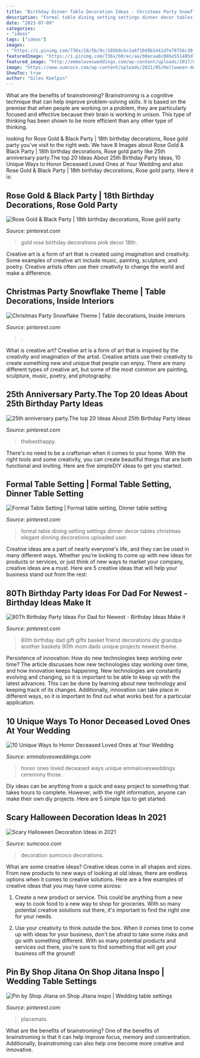 ```yaml
---
title: "Birthday Dinner Table Decoration Ideas : Christmas Party Snowflake Theme"
description: "Formal table dining setting settings dinner decor tables christmas elegant dinning decorations uploaded user"
date: "2023-07-09"
categories:
- "ideas"
tags: ["ideas"]
images:
- "https://i.pinimg.com/736x/18/5b/9c/185b9cbc2a6f10d9b1441d7e78756c30.jpg"
featuredImage: "https://i.pinimg.com/736x/b0/ec/aa/b0ecaa8c08be551485d701601da4d2c2.jpg"
featured_image: "http://emmalovesweddings.com/wp-content/uploads/2017/08/wedding-ideas-to-honor-deceased-loved-ones.jpg"
image: "https://www.sumcoco.com/wp-content/uploads/2021/05/Halloween-decor-ideas-4.jpeg"
ShowToc: true
author: "Giles Koelpin"
---
```



What are the benefits of brainstroming?
Brainstroming is a cognitive technique that can help improve problem-solving skills. It is based on the premise that when people are working on a problem, they are particularly focused and effective because their brain is working in unison. This type of thinking has been shown to be more efficient than any other type of thinking.

	

		
looking for Rose Gold &amp; Black Party | 18th birthday decorations, Rose gold party you've visit to the right web. We have 8 Images about Rose Gold &amp; Black Party | 18th birthday decorations, Rose gold party like 25th anniversary party.The top 20 Ideas About 25th Birthday Party Ideas, 10 Unique Ways to Honor Deceased Loved Ones at Your Wedding and also Rose Gold &amp; Black Party | 18th birthday decorations, Rose gold party. Here it is:
		
    
## Rose Gold &amp; Black Party | 18th Birthday Decorations, Rose Gold Party

<img loading=lazy src="https://i.pinimg.com/736x/18/5b/9c/185b9cbc2a6f10d9b1441d7e78756c30.jpg" onerror="this.onerror=null;this.src='https://tse4.mm.bing.net/th?id=OIP.VAxvPkb9i0pnJ04C6pEdYQHaNK&amp;pid=15.1';" alt="Rose Gold &amp; Black Party | 18th birthday decorations, Rose gold party">

_Source: pinterest.com_

>gold rose birthday decorations pink decor 18th. 

	

Creative art is a form of art that is created using imagination and creativity. Some examples of creative art include music, painting, sculpture, and poetry. Creative artists often use their creativity to change the world and make a difference.

    
## Christmas Party Snowflake Theme | Table Decorations, Inside Interiors

<img loading=lazy src="https://i.pinimg.com/736x/b0/ec/aa/b0ecaa8c08be551485d701601da4d2c2.jpg" onerror="this.onerror=null;this.src='https://tse2.mm.bing.net/th?id=OIP.CVyJWntRhN_Yp8sI5OJKnwHaJ3&amp;pid=15.1';" alt="Christmas Party Snowflake Theme | Table decorations, Inside interiors">

_Source: pinterest.com_

>. 

	

What is creative art?
Creative art is a form of art that is inspired by the creativity and imagination of the artist. Creative artists use their creativity to create something new and unique that people can enjoy. There are many different types of creative art, but some of the most common are painting, sculpture, music, poetry, and photography.

    
## 25th Anniversary Party.The Top 20 Ideas About 25th Birthday Party Ideas

<img loading=lazy src="https://i.pinimg.com/736x/b6/8e/07/b68e077bcda889ab9d8edfb094a66935.jpg" onerror="this.onerror=null;this.src='https://tse1.mm.bing.net/th?id=OIP.8aJW_vPsia3Zwq2kNJbZPAHaLH&amp;pid=15.1';" alt="25th anniversary party.The top 20 Ideas About 25th Birthday Party Ideas">

_Source: pinterest.com_

>thebesthappy. 

	

There's no need to be a craftsman when it comes to your home. With the right tools and some creativity, you can create beautiful things that are both functional and inviting. Here are five simpleDIY ideas to get you started.

    
## Formal Table Setting | Formal Table Setting, Dinner Table Setting

<img loading=lazy src="https://i.pinimg.com/736x/c4/cf/99/c4cf99ad41cb8adcf91a4324afb3a5eb--formal-table-settings-downton-abbey.jpg" onerror="this.onerror=null;this.src='https://tse2.mm.bing.net/th?id=OIP.ZaPuTR9D0iCletxbe9nnBwDhEs&amp;pid=15.1';" alt="Formal Table Setting | Formal table setting, Dinner table setting">

_Source: pinterest.com_

>formal table dining setting settings dinner decor tables christmas elegant dinning decorations uploaded user. 

	

Creative ideas are a part of nearly everyone's life, and they can be used in many different ways. Whether you're looking to come up with new ideas for products or services, or just think of new ways to market your company, creative ideas are a must. Here are 5 creative ideas that will help your business stand out from the rest: 

    
## 80Th Birthday Party Ideas For Dad For Newest - Birthday Ideas Make It

<img loading=lazy src="https://i.pinimg.com/736x/e1/7c/af/e17caf889573b5929d48e6e4ec4d7d7d.jpg" onerror="this.onerror=null;this.src='https://tse4.mm.bing.net/th?id=OIP.Ob_pmDcQrwWBc4gZsZ6qMgHaNI&amp;pid=15.1';" alt="80Th Birthday Party Ideas For Dad for Newest - Birthday Ideas Make it">

_Source: pinterest.com_

>80th birthday dad gift gifts basket friend decorations diy grandpa another baskets 90th mom dads unique projects newest theme. 

	

Persistence of innovation: How do new technologies keep working over time?
The article discusses how new technologies stay working over time, and how innovation keeps happening. New technologies are constantly evolving and changing, so it is important to be able to keep up with the latest advances. This can be done by learning about new technology and keeping track of its changes. Additionally, innovation can take place in different ways, so it is important to find out what works best for a particular application.

    
## 10 Unique Ways To Honor Deceased Loved Ones At Your Wedding

<img loading=lazy src="http://emmalovesweddings.com/wp-content/uploads/2017/08/wedding-ideas-to-honor-deceased-loved-ones.jpg" onerror="this.onerror=null;this.src='https://tse2.mm.bing.net/th?id=OIP.f0-6aXHbldf0KUoT2eV-CgHaLH&amp;pid=15.1';" alt="10 Unique Ways to Honor Deceased Loved Ones at Your Wedding">

_Source: emmalovesweddings.com_

>honor ones loved deceased ways unique emmalovesweddings ceremony those. 

	

Diy ideas can be anything from a quick and easy project to something that takes hours to complete. However, with the right information, anyone can make their own diy projects. Here are 5 simple tips to get started:

    
## Scary Halloween Decoration Ideas In 2021

<img loading=lazy src="https://www.sumcoco.com/wp-content/uploads/2021/05/Halloween-decor-ideas-4.jpeg" onerror="this.onerror=null;this.src='https://tse3.mm.bing.net/th?id=OIP.exY6V4x2s3moQfJpUmV-CAHaJ3&amp;pid=15.1';" alt="Scary Halloween Decoration Ideas in 2021">

_Source: sumcoco.com_

>decoration sumcoco decorations. 

	

What are some creative ideas?
Creative ideas come in all shapes and sizes. From new products to new ways of looking at old ideas, there are endless options when it comes to creative solutions. Here are a few examples of creative ideas that you may have come across: 
1. Create a new product or service. This could be anything from a new way to cook food to a new way to shop for groceries. With so many potential creative solutions out there, it's important to find the right one for your needs. 

2. Use your creativity to think outside the box. When it comes time to come up with ideas for your business, don't be afraid to take some risks and go with something different. With so many potential products and services out there, you're sure to find something that will get your business off the ground! 


    
## Pin By Shop Jitana On Shop Jitana Inspo | Wedding Table Settings

<img loading=lazy src="https://i.pinimg.com/736x/2a/ab/b2/2aabb26aaa405c6456f180082b62c461.jpg" onerror="this.onerror=null;this.src='https://tse1.mm.bing.net/th?id=OIP.ALd-COBNnL01e__WVnMeVwHaLH&amp;pid=15.1';" alt="Pin by Shop Jitana on Shop Jitana inspo | Wedding table settings">

_Source: pinterest.com_

>placemats. 

	

What are the benefits of brainstroming?
One of the benefits of brainstroming is that it can help improve focus, memory and concentration. Additionally, brainstroming can also help one become more creative and innovative.

